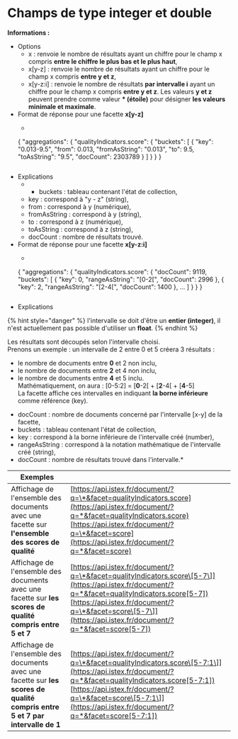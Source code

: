 # Champs de type integer et double

**Informations :**

* Options
  * x : renvoie le nombre de résultats ayant un chiffre pour le champ x compris **entre le chiffre le plus bas et le plus haut**,
  * x\[y-z\] : renvoie le nombre de résultats ayant un chiffre pour le champ x compris **entre y et z**,
  * x\[y-z:i\] : renvoie le nombre de résultats **par intervalle i** ayant un chiffre pour le champ x compris **entre y et z**.  Les valeurs **y et z** peuvent prendre comme valeur **\* \(étoile\)** pour désigner **les valeurs minimale et maximale**.
* Format de réponse pour une facette **x\[y-z\]**
  *   ```text
    {
      "aggregations": {
        "qualityIndicators.score": {
          "buckets": [
            {
              "key": "0.013-9.5",
              "from": 0.013,
              "fromAsString": "0.013",
              "to": 9.5,
              "toAsString": "9.5",
              "docCount": 2303789
            }
          ]
        }
      }
    }
    ```
* Explications
  * - buckets : tableau contenant l'état de collection,
  * key : correspond à "y - z" \(string\),
  * from : correspond à y \(numérique\),
  * fromAsString : correspond à y \(string\),
  * to : correspond à z \(numérique\),
  * toAsString : correspond à z \(string\),
  * docCount : nombre de résultats trouvé.
* Format de réponse pour une facette **x\[y-z:i\]**
  *   ```text
    {
      "aggregations": {
        "qualityIndicators.score": {
          "docCount": 9119,
          "buckets": [
            {
              "key": 0,
              "rangeAsString": "[0-2[",
              "docCount": 2996
            },
            {
              "key": 2,
              "rangeAsString": "[2-4[",
              "docCount": 1400
            },
            ...
          ]
        }
      }
    }
    ```
* Explications

{% hint style="danger" %}
l'intervalle se doit d'être un **entier \(integer\)**, il n'est actuellement pas possible d'utiliser un **float**.
{% endhint %}

Les résultats sont découpés selon l'intervalle choisi.  
Prenons un exemple : un intervalle de 2 entre 0 et 5 créera 3 résultats :  
- le nombre de documents entre **0** et 2 non inclu,  
- le nombre de documents entre **2** et 4 non inclu,  
- le nombre de documents entre **4** et 5 inclu.  
Mathématiquement, on aura : \[0-5:2\] = \[**0**-2\[ + \[**2**-4\[ + \[**4**-5\]  
La facette affiche ces intervalles en indiquant **la borne inférieure** comme référence \(key\).

* docCount : nombre de documents concerné par l'intervalle \[x-y\] de la facette,
* buckets : tableau contenant l'état de collection,
* key : correspond à la borne inférieure de l'intervalle créé \(number\),
* rangeAsString : correspond à la notation mathématique de l'intervalle créé \(string\),
* docCount : nombre de résultats trouvé dans l'intervalle.\*

| Exemples |  |
| --- | --- |
| Affichage de l'ensemble des documents avec une facette sur **l'ensemble des scores de qualité** | [https://api.istex.fr/document/?q=\*&facet=qualityIndicators.score](https://api.istex.fr/document/?q=*&facet=qualityIndicators.score) [https://api.istex.fr/document/?q=\*&facet=score](https://api.istex.fr/document/?q=*&facet=score) |
| Affichage de l'ensemble des documents avec une facette sur **les scores de qualité compris entre 5 et 7** | [https://api.istex.fr/document/?q=\*&facet=qualityIndicators.score\[5-7\]](https://api.istex.fr/document/?q=*&facet=qualityIndicators.score[5-7]) [https://api.istex.fr/document/?q=\*&facet=score\[5-7\]](https://api.istex.fr/document/?q=*&facet=score[5-7]) |
| Affichage de l'ensemble des documents avec une facette sur **les scores de qualité compris entre 5 et 7 par intervalle de 1** | [https://api.istex.fr/document/?q=\*&facet=qualityIndicators.score\[5-7:1\]](https://api.istex.fr/document/?q=*&facet=qualityIndicators.score[5-7:1]) [https://api.istex.fr/document/?q=\*&facet=score\[5-7:1\]](https://api.istex.fr/document/?q=*&facet=score[5-7:1]) |



